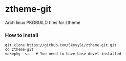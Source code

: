 # ztheme-git
Arch linux PKGBUILD files for ztheme

### How to install
```
git clone https://github.com/SkyyySi/ztheme-git.git
cd ztheme-git
makepkg -si   # You need to have base-devel installed
```
